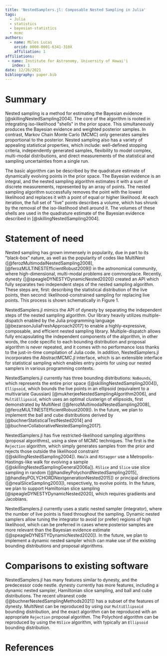 ```yaml
---
title: 'NestedSamplers.jl: Composable Nested Sampling in Julia'
tags:
  - Julia
  - statistics
  - bayesian-statistics
  - mcmc
authors:
  - name: Miles Lucas
    orcid: 0000-0001-6341-310X
    affiliation: 1
affiliations:
 - name: Institute for Astronomy, University of Hawai'i
   index: 1
date: 12/26/2021
bibliography: paper.bib
---
```


# Summary

Nested sampling is a method for estimating the Bayesian evidence [@skillingNestedSampling2004]. The core of the algorithm is rooted in integrating iso-likelihood "shells" in the prior space. This simultaneously produces the Bayesian evidence and weighted posterior samples. In contrast, Markov Chain Monte Carlo (MCMC) only generates samples proportional to the posterior. Nested sampling also has a variety of appealing statistical properties, which include: well-defined stopping criteria, independently generated samples, flexibility to model complex, multi-modal distributions, and direct measurements of the statistical and sampling uncertainties from a single run.

The basic algorithm can be described by the quadrature estimate of dynamically evolving points in the prior space. The Bayesian evidence is an integral, and the nested sampling algorithm estimates it with a sum of discrete measurements, represented by an array of points. The nested sampling algorithm successfully removes the point with the lowest likelihood and replaces it with a point of equal or higher likelihood. At each iteration, the full set of "live" points describes a volume, which has shrunk by the removal of the iso-likelihood shell around it. The volumes of these shells are used in the quadrature estimate of the Bayesian evidence described in [@skillingNestedSampling2004].

# Statement of need

Nested sampling has grown immensely in popularity, due in part to its "black-box" nature, as well as the popularity of codes like MultiNest ([@ferozMultimodalNestedSampling2008],[@ferozMULTINESTEfficientRobust2009]) in the astronomical community, where high-dimensional, multi-modal problems are commonplace. Recently, dynesty ([@speagleDYNESTYDynamicNested2020]) created an API which fully separates two independent steps of the nested sampling algorithm. These steps are, first: describing the statistical distribution of the live points, then second: likelihood-constrained sampling for replacing live points. This process is shown schematically in Figure 1.

NestedSamplers.jl mimics the API of dynesty by separating the independent steps of the nested sampling algorithm. Our library heavily utilizes multiple-dispatch enabled by the Julia programming language [@bezansonJuliaFreshApproach2017] to enable a highly-expressive, composable, and efficient nested sampling library. Multiple-dispatch allows fully encapsulating the independent components of the algorithm, in other words, the code specific to each bounding distribution and proposal algorithm is never repeated, and it comes with no performance loss thanks to the just-in-time compilation of Julia code. In addition, NestedSamplers.jl incorporates the AbstractMCMC.jl interface, which is an extensible interface for statistical sampling which enables entry points for using our nested samplers in various programming contexts.

NestedSamplers.jl currently has three bounding distributions: `NoBounds`, which represents the entire prior space ([@skillingNestedSampling2004]), `Ellipsoid`, which bounds the live points in an ellipsoid (equivalent to a multivariate Gaussian) [@mukherjeeNestedSamplingAlgorithm2006], and `MultiEllipsoid`, which uses an optimal clusterign of ellipsoids, first demonstrated by MultiNest ([@ferozMultimodalNestedSampling2008],[@ferozMULTINESTEfficientRobust2009]). In the future, we plan to implement the ball and cube distributions derived by [@buchnerStatisticalTestNested2014] and [@buchnerCollaborativeNestedSampling2017].

NestedSamplers.jl has five restricted-likelihood sampling algorithms (proposal algorithms), using a slew of MCMC techniques. The first is the `Rejection` algorithm, which simply generates samples from the prior and rejects those outside the likelihood constraint ([@skillingNestedSampling2004]). `RWalk` and `RStagger` use a Metropolis-Hastings-like walk for evolving a sample ([@skillingNestedSamplingGeneral2006a]). `RSlice` and `Slice` use slice sampling in random ([@handleyPolychordNestedSampling2015],[@handleyPOLYCHORDNextgenerationNested2015]) or principal directions ([@nealSliceSampling2003]), respectively, to evolve points. In the future, we plan to support Hamiltonian slice sampling [@speagleDYNESTYDynamicNested2020], which requires gradients and Jacobians.

NestedSamplers.jl currently uses a static nested sampler (integrator), where the number of live points is fixed throughout the sampling. Dynamic nested samplers allow tuning the integrator to avoid (or prefer) regions of high likelihood, which can be preferred in cases where posterior samples are more relevant than the Bayesian evidence estimate ([@speagleDYNESTYDynamicNested2020]). In the future, we plan to implement a dynamic nested sampler which can make use of the existing bounding distributions and proposal algorithms.

# Comparisons to existing software

NestedSamplers.jl has many features similar to dynesty, and the predecessor code nestle. dynesty currently has more features, including a dynamic nested sampler, Hamiltonian slice sampling, and ball and cube distributions. The recent ultranest code ([@buchnerNestedSamplingMethods2021]) has a subset of the features of dynesty. MultiNest can be reproduced by using our `MultiEllipsoid` bounding distribution, and the exact algorithm can be reproduced with an appropriate `Rejection` proposal algorithm. The Polychord algorithm can be reproduced by using the `RSlice` algorithm, with typically an `Ellipsoid` bounding distribution.

# References